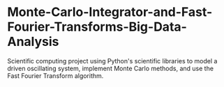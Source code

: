 # Monte-Carlo-Integrator-and-Fast-Fourier-Transforms-Big-Data-Analysis
Scientific computing project using Python's scientific libraries to model a driven oscillating system, implement Monte Carlo methods, and use the Fast Fourier Transform algorithm.

